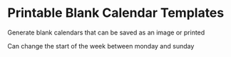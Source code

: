 # Printable Blank Calendar Templates
Generate blank calendars that can be saved as an image or printed

Can change the start of the week between monday and sunday
